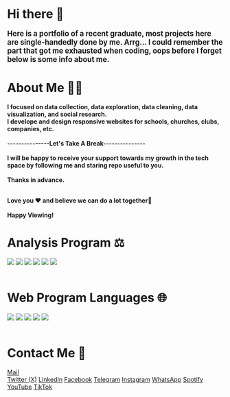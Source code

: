 # Hi there 👋 
<big><b>Here is a portfolio of a recent graduate, most projects here are single-handedly done by me. Arrg... I could remember the part that got me exhausted when coding, oops before I forget below is some info about me.
</b></big><br/>


# About Me 👨‍💻
<b>I focused on data collection, data exploration, data cleaning, data visualization, and social research. <br/>
I develope and design responsive websites for schools, churches, clubs, companies, etc.
<br/><br/>
---------------Let's Take A Break---------------
<br/><br/>
I will be happy to receive your support towards my growth in the tech space by following me and staring repo useful to you.
<br/><br/>
Thanks in advance.
<br/><br/>

Love you ❤ and believe we can do a lot together💯 
<br/><br/>
Happy Viewing!</b><br/>

# Analysis Program ⚖

<img src="https://img.shields.io/badge/Microsoft_Access-A4373A?style=for-the-badge&logo=microsoft-access&logoColor=white">
<img src="https://img.shields.io/badge/Tableau-00CCBC?style=for-the-badge&logo=Tableau&logoColor=black">
<img src="https://img.shields.io/badge/Google%20Sheets-34A853?style=for-the-badge&logo=google-sheets&logoColor=black">
<img src="https://img.shields.io/badge/SPSS-5C2D91?style=for-the-badge&logo=spss&logoColor=red"> 
<img src="https://img.shields.io/badge/STATA-FF8C00?style=for-the-badge&logo=stata&logoColor=blue">
<img src="https://img.shields.io/badge/RStudio-75AADB?style=for-the-badge&logo=r&logoColor=black"> 
<br/><br/>


# Web Program Languages 🌐

<img src="https://img.shields.io/badge/HTML5-E34F26?style=for-the-badge&logo=html5&logoColor=black"> 
<img src="https://img.shields.io/badge/CSS3-1572B6?style=for-the-badge&logo=css3&logoColor=black"> 
<img src="https://img.shields.io/badge/JavaScript-F7E7CE?style=for-the-badge&logo=javascript&logoColor=black"> 
<img src="https://img.shields.io/badge/PHP-777BB4?style=for-the-badge&logo=php&logoColor=black"> 
<img src="https://img.shields.io/badge/MySQL-EE82EE?style=for-the-badge&logo=mysql&logoColor=black"> 
<br/><br/>

# Contact Me 📲 

<a href="mailto:me.tobi.adeoye@gmail.com">Mail</a>  
<a href="https://twitter.com/thetobiadeoye">Twitter (X)</a>
<a href="https://linkedin.com/in/thetobiadeoye">LinkedIn</a>
<a href="https://fb.me/thetobiadeoye">Facebook</a>
<a href="https://t.me/thetobiadeoye">Telegram</i></a>
<a href="https://instagram.com/thetobiadeoye">Instagram</a>
<a href="https://whatsapp.com/channel/0029VanZNgj3LdQUvP8lsT0i">WhatsApp</a>
<a href="podcasters.spotify.com/pod/show/tobi-adeoye">Spotify</a>
<a href="https://Youtube.com/thetobiadeoye">YouTube</a>
<a href="https://tiktok.com/thetobiadeoye">TikTok</a>
